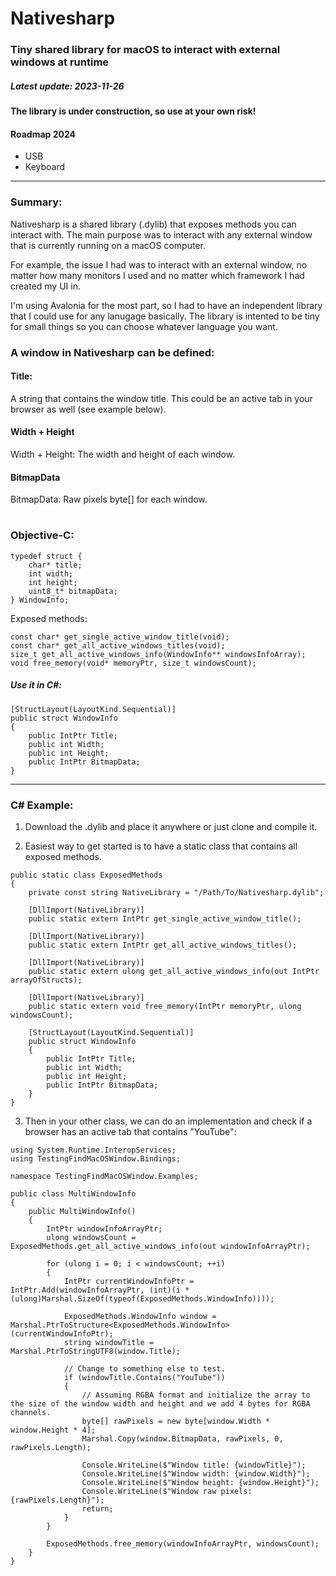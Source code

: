 # Nativesharp

### Tiny shared library for macOS to interact with external windows at runtime
##### Latest update: 2023-11-26

#### The library is under construction, so use at your own risk!

#### Roadmap 2024
- USB
- Keyboard

-------------
### Summary:
Nativesharp is a shared library (.dylib) that exposes methods you can interact with.
The main purpose was to interact with any external window that is currently running on a macOS computer.

For example, the issue I had was to interact with an external window, no matter how many monitors I used and no matter which framework I had created my UI in.

I'm using Avalonia for the most part, so I had to have an independent library that I could use for any lanugage basically.
The library is intented to be tiny for small things so you can choose whatever language you want.

### A window in Nativesharp can be defined:

#### Title: 
A string that contains the window title. This could be an active tab in your browser as well (see example below).
#### Width + Height
Width + Height: The width and height of each window.
#### BitmapData
BitmapData: Raw pixels byte[] for each window.
#
### Objective-C:
```
typedef struct {
    char* title;
    int width;
    int height;
    uint8_t* bitmapData;
} WindowInfo;
```
Exposed methods:
```
const char* get_single_active_window_title(void);
const char* get_all_active_windows_titles(void);
size_t get_all_active_windows_info(WindowInfo** windowsInfoArray);
void free_memory(void* memoryPtr, size_t windowsCount);
```

##### Use it in C#:
```
[StructLayout(LayoutKind.Sequential)]
public struct WindowInfo
{
    public IntPtr Title;
    public int Width;
    public int Height;
    public IntPtr BitmapData;
}
```
-------------
### C# Example:
1. Download the .dylib and place it anywhere or just clone and compile it.

2. Easiest way to get started is to have a static class that contains all exposed methods.
```
public static class ExposedMethods
{
    private const string NativeLibrary = "/Path/To/Nativesharp.dylib";
    
    [DllImport(NativeLibrary)]
    public static extern IntPtr get_single_active_window_title();
    
    [DllImport(NativeLibrary)]
    public static extern IntPtr get_all_active_windows_titles();
    
    [DllImport(NativeLibrary)]
    public static extern ulong get_all_active_windows_info(out IntPtr arrayOfStructs);
    
    [DllImport(NativeLibrary)]
    public static extern void free_memory(IntPtr memoryPtr, ulong windowsCount);

    [StructLayout(LayoutKind.Sequential)]
    public struct WindowInfo
    {
        public IntPtr Title;
        public int Width;
        public int Height;
        public IntPtr BitmapData;
    }
}
```

3. Then in your other class, we can do an implementation and check if a browser has an active tab that contains "YouTube":
```
using System.Runtime.InteropServices;
using TestingFindMacOSWindow.Bindings;

namespace TestingFindMacOSWindow.Examples;

public class MultiWindowInfo
{
    public MultiWindowInfo()
    {
        IntPtr windowInfoArrayPtr;
        ulong windowsCount = ExposedMethods.get_all_active_windows_info(out windowInfoArrayPtr);

        for (ulong i = 0; i < windowsCount; ++i)
        {
            IntPtr currentWindowInfoPtr = IntPtr.Add(windowInfoArrayPtr, (int)(i * (ulong)Marshal.SizeOf(typeof(ExposedMethods.WindowInfo))));
            
            ExposedMethods.WindowInfo window = Marshal.PtrToStructure<ExposedMethods.WindowInfo>(currentWindowInfoPtr);
            string windowTitle = Marshal.PtrToStringUTF8(window.Title);
            
            // Change to something else to test.
            if (windowTitle.Contains("YouTube"))
            {
                // Assuming RGBA format and initialize the array to the size of the window width and height and we add 4 bytes for RGBA channels.
                byte[] rawPixels = new byte[window.Width * window.Height * 4];
                Marshal.Copy(window.BitmapData, rawPixels, 0, rawPixels.Length);

                Console.WriteLine($"Window title: {windowTitle}");
                Console.WriteLine($"Window width: {window.Width}");
                Console.WriteLine($"Window height: {window.Height}");
                Console.WriteLine($"Window raw pixels: {rawPixels.Length}");
                return;
            }
        }
        
        ExposedMethods.free_memory(windowInfoArrayPtr, windowsCount);
    }
}
```

